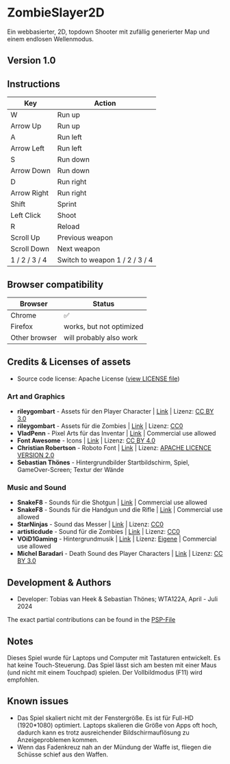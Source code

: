 # ZombieSlayer2D

Ein webbasierter, 2D, topdown Shooter mit zufällig generierter Map und einem endlosen Wellenmodus.

## Version 1.0



## Instructions

| Key | Action |
| --- | ------ |
| W | Run up |
| Arrow Up | Run up |
| A | Run left |
| Arrow Left | Run left |
| S | Run down |
| Arrow Down | Run down |
| D | Run right |
| Arrow Right | Run right |
| Shift | Sprint |
| Left Click | Shoot |
| R | Reload |
| Scroll Up | Previous weapon |
| Scroll Down | Next weapon |
| 1 / 2 / 3 / 4 | Switch to weapon 1 / 2 / 3 / 4 |

## Browser compatibility

| Browser | Status |
| ------- | ------ |
| Chrome | ✅ |
| Firefox | works, but not optimized |
| Other browser | will probably also work |

## Credits & Licenses of assets

- Source code license: Apache License ([view LICENSE file](https://github.com/Tobamy/ZombieSlayer2D/blob/main/LICENSE))

### Art and Graphics

- **rileygombart** - Assets für den Player Character | [Link](https://opengameart.org/content/animated-top-down-survivor-player) | Lizenz: [CC BY 3.0](https://creativecommons.org/licenses/by/3.0/)
- **rileygombart** - Assets für die Zombies | [Link](https://opengameart.org/content/animated-top-down-zombie) | Lizenz: [CC0](https://creativecommons.org/publicdomain/zero/1.0/)
- **VladPenn** - Pixel Arts für das Inventar | [Link](https://vladpenn.itch.io/weapon) | Commercial use allowed
- **Font Awesome** - Icons | [Link](https://fontawesome.com) | Lizenz: [CC BY 4.0](https://creativecommons.org/licenses/by/4.0/)
- **Christian Robertson** - Roboto Font | [Link](https://fonts.google.com/specimen/Roboto) | Lizenz: [APACHE LICENCE VERSION 2.0](https://www.apache.org/licenses/LICENSE-2.0)
- **Sebastian Thönes** - Hintergrundbilder Startbildschirm, Spiel, GameOver-Screen; Textur der Wände

### Music and Sound

- **SnakeF8** - Sounds für die Shotgun | [Link](https://f8studios.itch.io/snakes-authentic-gun-sounds) | Commercial use allowed
- **SnakeF8** - Sounds für die Handgun und die Rifle | [Link](https://f8studios.itch.io/snakes-second-authentic-gun-sounds-pack) | Commercial use allowed
- **StarNinjas** - Sound das Messer | [Link](https://opengameart.org/content/20-sword-sound-effects-attacks-and-clashes) | Lizenz: [CC0](https://creativecommons.org/publicdomain/zero/1.0/)
- **artisticdude** - Sound für die Zombies | [Link](https://opengameart.org/content/zombies-sound-pack) | Lizenz: [CC0](https://creativecommons.org/publicdomain/zero/1.0/)
- **VOiD1Gaming** - Hintergrundmusik | [Link](https://void1gaming.itch.io/free-action-music-pack) | Lizenz: [Eigene](https://github.com/Tobamy/ZombieSlayer2D/blob/main/assets/Audio/Musik/FREE_Action_Music_Pack_License.pdf) | Commercial use allowed
- **Michel Baradari** - Death Sound des Player Characters | [Link](https://opengameart.org/content/11-male-human-paindeath-sounds) | Lizenz: [CC BY 3.0](https://creativecommons.org/licenses/by/3.0/)



## Development & Authors

- Developer: Tobias van Heek & Sebastian Thönes; WTA122A, April - Juli 2024

The exact partial contributions can be found in the  [PSP-File](https://github.com/Tobamy/ZombieSlayer2D/blob/main/PSP%20V2%20mit%20Einteilung.png)

## Notes

Dieses Spiel wurde für Laptops und Computer mit Tastaturen entwickelt. Es hat keine Touch-Steuerung. Das Spiel lässt sich am besten mit einer Maus (und nicht mit einem Touchpad) spielen. Der Vollbildmodus (F11) wird empfohlen.

## Known issues

- Das Spiel skaliert nicht mit der Fenstergröße. Es ist für Full-HD (1920*1080) optimiert. Laptops skalieren die Größe von Apps oft hoch, dadurch kann es trotz ausreichender Bildschirmauflösung zu Anzeigeproblemen kommen.
- Wenn das Fadenkreuz nah an der Mündung der Waffe ist, fliegen die Schüsse schief aus den Waffen.




<!-- //kommende Features
//doneT Laufanimation
    //Quelle Bilder für Spritesheet: https://opengameart.org/content/animated-top-down-survivor-player
//doneT Waffe wechseln
//done Nahkampfangriff
//doneS Schießen
    //anderen Waffen Start deffinieren
    //shotgun drei Projektile pro Schuss (ggf. mit begrenzter Reichweite)
        //Schaden des einzelnen Projektils ist nur bei 50%
    //Unterschiedliche Delay zwischen den Schüssen in Abhängigkeit der Waffen
    //unterschiedliche Schussgeschwindigkeit 
        //Shotgun schnell aber nicht so weit 
        //handgun langsam
        //rifle deutlich schneller als handgun 
    //auch Reload
    //aber unendlich Munition in Reserve
//todo Berechnung Winkel verstehen (also die Mathematik dahinter)
//doneS map
    //mehrere Level
    //evtl. Level automatisch generieren (Rougelike)
    //collision Detection 
//doneT Gegner (mit Health Bar)
    //evtl. Bildquelle: https://opengameart.org/content/animated-top-down-zombie
    //hit detection mit modulo? Torben fragen
    //evtl. line of sight etablieren, damit die Gegner nur auf einen zulaufen, wenn sie einen sehen
        //wenn sie einen nicht sehen, dann random bewegen
        // wenn sie gegen eine Wand laufen, etwas andere Richtung ausprobieren, weil die sonst festhängen
//doneT Inventar
    //man sieht in einer Anzeige unten konstant alle Waffen und kann mit dem Mausrad durchscrollen
        //Quelle Waffensymbole: https://vladpenn.itch.io/weapon
    //oder mit den Zahlen durch die Waffen wechseln
//doneT Health Bar (bspw. oben links)
    //mit Logik, Spieler soll Schaden bekommen können
//todo Audio
    // Quellen Sounds:
        //Schusswaffen:
            //https://f8studios.itch.io/snakes-authentic-gun-sounds
            //https://f8studios.itch.io/snakes-second-authentic-gun-sounds-pack
        //Messer:
            //https://opengameart.org/content/20-sword-sound-effects-attacks-and-clashes (CC0)
        //Zombie:
            //https://opengameart.org/content/zombies-sound-pack (CC0)
    //Quelle Musik:
        //https://void1gaming.itch.io/free-action-music-pack
//todo Einstellungsmöglichkeiten
    //Musik switch
    //Soundeffekte switch
        //Quelle Icons: https://cdnjs.cloudflare.com/ajax/libs/font-awesome/5.15.4/css/all.min.css
            //Lizenz: CC BY 4.0
                //Font Awesome
            //Links für weitere Infos:
                //Versionen: https://fontawesome.com/versions
                //Tutorial: https://www.w3schools.com/icons/fontawesome_icons_intro.asp
    //evtl. Schwierigkeitsgrad
    //in den Cookies speichern
//todoS irgendwann Startbildschirm
//done Highscore
    //Punktesystem, bspw. ein Zombie gibt 10 Punkte
    // sollen wir ganz einfach in Cookies abspeicher können -> Name sollte nicht highsocre sein, sondern auf das Speil bezogen
    // Cookies sollen wohl nur eine Zeile Code sein in JS 
//Wellen (werden immer schwerer)
    //mit den Wellen skalierende Gegner (werden immer stärker und schneller)
    //Waffen freischalten nach 10 bzw. 20 Wellen
        //erst rifle, dann shotgun
    //nur 6 Gegner gleichzeitig
    //alle drei Wellen entweder MaxHealth oder Damage oder Geschwindigkeit der Zombies um x% erhöhen
        //aber versetzt
    //alle zwei Wellen ein Zombie mehr
//ausdauerleiste zum Sprinten
    //kleine gelbe oder orangene Leiste unter der Health Bar
//todo falls noch Zeit da ist:
    //Waffe genau auf die Maus ausrichten (abhängig von der Entfernung der Maus zum Player)
    //Größe automatisch an die Fenstergröße anpassen
    //Nachladen mit Spritesheets animieren
//todo Credits (u.a. Bilder vom Player) als eigener Button
//death Sounds evtl. Quelle: https://opengameart.org/content/11-male-human-paindeath-sounds -->